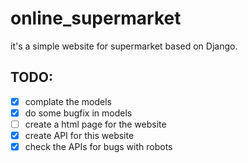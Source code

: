 # online_supermarket

it's a simple website for supermarket based on Django.

## TODO:
- [x] complate the models
- [x] do some bugfix in models
- [ ] create a html page for the website
- [x] create API for this website
- [x] check the APIs for bugs with robots
